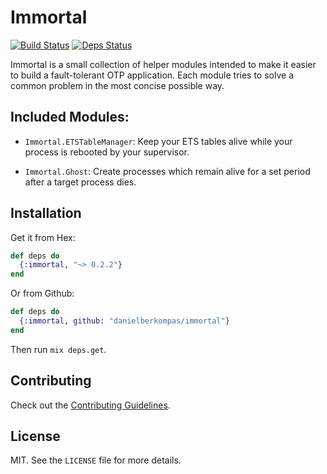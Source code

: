 Immortal
========

[![Build Status](https://travis-ci.org/danielberkompas/immortal.svg?branch=master)](https://travis-ci.org/danielberkompas/immortal)
[![Deps Status](https://beta.hexfaktor.org/badge/all/github/danielberkompas/immortal.svg)](https://beta.hexfaktor.org/github/danielberkompas/immortal)

Immortal is a small collection of helper modules intended to make it easier
to build a fault-tolerant OTP application. Each module tries to solve a
common problem in the most concise possible way.

## Included Modules:

- `Immortal.ETSTableManager`: Keep your ETS tables alive while your process
  is rebooted by your supervisor.

- `Immortal.Ghost`: Create processes which remain alive for a set period
  after a target process dies.

## Installation

Get it from Hex:

```elixir
def deps do
  {:immortal, "~> 0.2.2"}
end
```

Or from Github:

```elixir
def deps do
  {:immortal, github: "danielberkompas/immortal"}
end
```

Then run `mix deps.get`.

## Contributing
Check out the [Contributing Guidelines](CONTRIBUTING.md).

## License
MIT. See the `LICENSE` file for more details.
